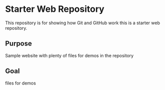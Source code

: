# Starter Web Repository

This repository is for showing how Git and GitHub work
this is a starter web repository.
## Purpose

Sample website with plenty of files for demos
 in the repository
 
 ## Goal
 files for demos
